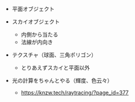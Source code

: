 - 平面オブジェクト
- スカイオブジェクト
    - 内側から当たる
    - 法線が内向き

- テクスチャ（球面、三角ポリゴン）
    - とりあえずスカイと平面以外

- 光の計算をちゃんとやる（輝度、色云々）
    - https://knzw.tech/raytracing/?page_id=377